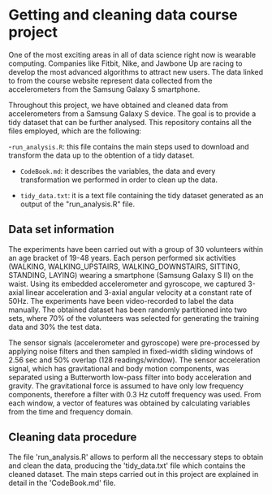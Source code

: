 # Getting and cleaning data course project

One of the most exciting areas in all of data science right now is wearable computing. Companies like Fitbit, Nike, and Jawbone Up are racing to develop the most advanced algorithms to attract new users. The data linked to from the course website represent data collected from the accelerometers from the Samsung Galaxy S smartphone.

Throughout this project, we have obtained and cleaned data from accelerometers from a Samsung Galaxy S device. The goal is to provide a tidy dataset that can be further analysed. This repository contains all the files employed, which are the following:

-`run_analysis.R`: this file contains the main steps used to download and transform the data up to the obtention of a tidy dataset. 

- `CodeBook.md`: it describes the variables, the data and every transformation we performed in order to clean up the data.

- `tidy_data.txt`: it is a text file containing the tidy dataset generated as an output of the "run_analysis.R" file.

## Data set information

The experiments have been carried out with a group of 30 volunteers within an age bracket of 19-48 years. Each person performed six activities (WALKING, WALKING_UPSTAIRS, WALKING_DOWNSTAIRS, SITTING, STANDING, LAYING) wearing a smartphone (Samsung Galaxy S II) on the waist. Using its embedded accelerometer and gyroscope, we captured 3-axial linear acceleration and 3-axial angular velocity at a constant rate of 50Hz. The experiments have been video-recorded to label the data manually. The obtained dataset has been randomly partitioned into two sets, where 70% of the volunteers was selected for generating the training data and 30% the test data. 

The sensor signals (accelerometer and gyroscope) were pre-processed by applying noise filters and then sampled in fixed-width sliding windows of 2.56 sec and 50% overlap (128 readings/window). The sensor acceleration signal, which has gravitational and body motion components, was separated using a Butterworth low-pass filter into body acceleration and gravity. The gravitational force is assumed to have only low frequency components, therefore a filter with 0.3 Hz cutoff frequency was used. From each window, a vector of features was obtained by calculating variables from the time and frequency domain.

## Cleaning data procedure

The file 'run_analysis.R' allows to perform all the neccessary steps to obtain and clean the data, producing the 'tidy_data.txt' file which contains the cleaned dataset. The main steps carried out in this project are explained in detail in the 'CodeBook.md' file.


